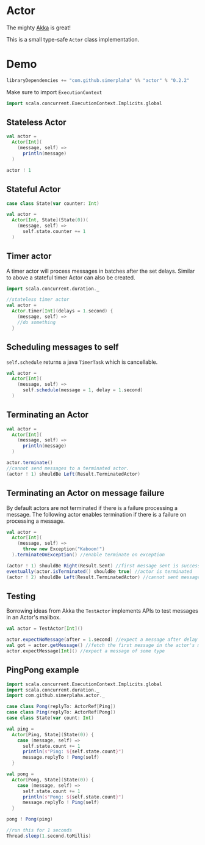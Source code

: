 # Actor


The mighty [Akka](https://github.com/akka/akka) is great! 

This is a small type-safe `Actor` class implementation.

# Demo
```scala
libraryDependencies += "com.github.simerplaha" %% "actor" % "0.2.2"
```
Make sure to import `ExecutionContext`
```scala
import scala.concurrent.ExecutionContext.Implicits.global
```

## Stateless Actor

```scala
val actor =
  Actor[Int](
    (message, self) =>
      println(message)
  )

actor ! 1
```

## Stateful Actor
```scala
case class State(var counter: Int)

val actor =
  Actor[Int, State](State(0))(
    (message, self) =>
      self.state.counter += 1
  )
```

## Timer actor
A timer actor will process messages in batches after the set delays. Similar to above a stateful timer Actor
can also be created.

```scala
import scala.concurrent.duration._

//stateless timer actor
val actor =
  Actor.timer[Int](delays = 1.second) {
    (message, self) =>
    //do something
  }
```

## Scheduling messages to self
`self.schedule` returns a java `TimerTask` which is cancellable.

```scala
val actor =
  Actor[Int](
    (message, self) =>
      self.schedule(message = 1, delay = 1.second)  
  )
```


## Terminating an Actor

```scala
val actor =
  Actor[Int](
    (message, self) =>
      println(message)
  )

actor.terminate()
//cannot send messages to a terminated actor.
(actor ! 1) shouldBe Left(Result.TerminatedActor)
```


## Terminating an Actor on message failure
By default actors are not terminated if there is a failure processing a message. The
following actor enables termination if there is a failure on processing a message.
 
```scala
val actor =
  Actor[Int](
    (message, self) =>
      throw new Exception("Kaboom!")
  ).terminateOnException() //enable terminate on exception

(actor ! 1) shouldBe Right(Result.Sent) //first message sent is successful
eventually(actor.isTerminated() shouldBe true) //actor is terminated
(actor ! 2) shouldBe Left(Result.TerminatedActor) //cannot sent messages to a terminated actor
```

## Testing
Borrowing ideas from Akka the `TestActor` implements APIs to test messages in an Actor's mailbox.

```scala
val actor = TestActor[Int]()

actor.expectNoMessage(after = 1.second) //expect a message after delay in the Actor's mailbox
val got = actor.getMessage() //fetch the first message in the actor's mailbox
actor.expectMessage[Int]() //expect a message of some type
```

## PingPong example

```scala
import scala.concurrent.ExecutionContext.Implicits.global
import scala.concurrent.duration._
import com.github.simerplaha.actor._

case class Pong(replyTo: ActorRef[Ping])
case class Ping(replyTo: ActorRef[Pong])
case class State(var count: Int)

val ping =
  Actor[Ping, State](State(0)) {
    case (message, self) =>
      self.state.count += 1
      println(s"Ping: ${self.state.count}")
      message.replyTo ! Pong(self)
  }

val pong =
  Actor[Pong, State](State(0)) {
    case (message, self) =>
      self.state.count += 1
      println(s"Pong: ${self.state.count}")
      message.replyTo ! Ping(self)
  }

pong ! Pong(ping)

//run this for 1 seconds
Thread.sleep(1.second.toMillis)
```